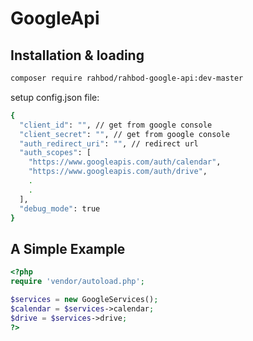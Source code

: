 # GoogleApi

## Installation & loading
```sh
composer require rahbod/rahbod-google-api:dev-master
```
setup config.json file:
```sh
{
  "client_id": "", // get from google console
  "client_secret": "", // get from google console
  "auth_redirect_uri": "", // redirect url
  "auth_scopes": [
    "https://www.googleapis.com/auth/calendar",
    "https://www.googleapis.com/auth/drive",
    .
    .
  ],
  "debug_mode": true
}
```
## A Simple Example

```php
<?php
require 'vendor/autoload.php';

$services = new GoogleServices();
$calendar = $services->calendar;
$drive = $services->drive;
?>
```
